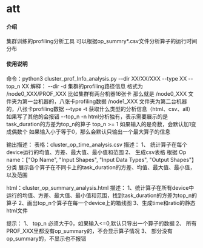 # att

#### 介绍
集群训练的profiling分析工具
可以根据op_summry*.csv文件分析算子的运行时间分布

#### 使用说明
命令：python3 cluster_prof_Info_analysis.py -–dir XX/XX/XXX --type XX --top_n XX
解释：
--dir -d 
    集群的profiling路径信息  格式为 /node0_XXX/PROF_XXX
    比如集群有两台机器16张卡  那么就是 
        /node0_XXX 文件夹为第一台机器的，八张卡profiling数据
        /node1_XXX 文件夹为第二台机器的，八张卡profiling数据
--type -t 
    获取什么类型的分析信息（html、csv、all） 如果写了其他的会报错
--top_n -n 
    html分析独有，表示需要展示的是task_duration的方差为top_n的算子 
    top_n >= 1 
        如果输入的是奇数，会默认加1变成偶数个
        如果输入小于等于0，那么会默认只输出一个最大算子的信息

输出描述：
表格：cluster_op_time_analysis.csv
描述：
1、 统计算子在每个device运行的均值、方差、最大值、最小值和范围
2、 生成csv表格
根据 Op name：【"Op Name", "Input Shapes", "Input Data Types", "Output Shapes"】 分类
展示各个算子在不同卡上的task_duration的方差、均值、最大值、最小值，以及范围

html：cluster_op_summary_analysis.html
描述：
1、统计算子在所有device中运行的均值、方差、最大值、最小值和范围，找到task_duration的方差为top_n的算子
2、画出top_n个算子在每一个device上的箱线图
3、生成time和ratio的静态html文件

提示：
1、 top_n 必须大于0，如果输入<=0,默认只导出一个算子的数据
2、 所有PROF_XXX里都没有op_summary的，不会显示算子情况
3、 部分没有op_summary的，不显示也不报错
